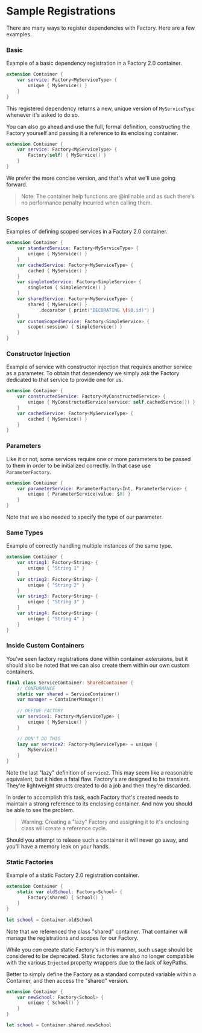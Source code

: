 # Sample Registrations

There are many ways to register dependencies with Factory. Here are a few examples.

### Basic
Example of a basic dependency registration in a Factory 2.0 container.

```swift
extension Container {
    var service: Factory<MyServiceType> {
        unique { MyService() }
    }
}
```
This registered dependency returns a new, unique version of `MyServiceType` whenever it's asked to do so.

You can also go ahead and use the full, formal definition, constructing the Factory yourself and passing it a reference to its enclosing container.
```swift
extension Container {
    var service: Factory<MyServiceType> {
        Factory(self) { MyService() }
    }
}
```
We prefer the more concise version, and that's what we'll use going forward.

> Note: The container help functions are @inlinable and as such there's no performance penalty incurred when calling them.

### Scopes
Examples of defining scoped services in a Factory 2.0 container. 

```swift
extension Container {
    var standardService: Factory<MyServiceType> {
        unique { MyService() }
    }
    var cachedService: Factory<MyServiceType> {
        cached { MyService() }
    }
    var singletonService: Factory<SimpleService> {
        singleton { SimpleService() }
    }
    var sharedService: Factory<MyServiceType> {
        shared { MyService() }
            .decorator { print("DECORATING \($0.id)") }
    }
    var customScopedService: Factory<SimpleService> {
        scope(.session) { SimpleService() }
    }
}
```

### Constructor Injection
Example of service with constructor injection that requires another service as a parameter. To obtain that dependency we simply ask the Factory dedicated to that service to provide one for us.

```swift
extension Container {
    var constructedService: Factory<MyConstructedService> {
        unique { MyConstructedService(service: self.cachedService()) }
    }
    var cachedService: Factory<MyServiceType> {
        cached { MyService() }
    }
}
```

### Parameters
Like it or not, some services require one or more parameters to be passed to them in order to be initialized correctly. In that case use ``ParameterFactory``.
```swift
extension Container {
    var parameterService: ParameterFactory<Int, ParameterService> {
        unique { ParameterService(value: $0) }
    }
}
```
Note that we also needed to specify the type of our parameter.

### Same Types
Example of correctly handling multiple instances of the same type.

```swift
extension Container {
    var string1: Factory<String> {
        unique { "String 1" }
    }
    var string2: Factory<String> {
        unique { "String 2" }
    }
    var string3: Factory<String> {
        unique { "String 3" }
    }
    var string4: Factory<String> {
        unique { "String 4" }
    }
}
```

### Inside Custom Containers
You've seen factory registrations done within container *extensions*, but it should also be noted that we can also create them within our own custom containers.
```swift
final class ServiceContainer: SharedContainer {
    // CONFORMANCE
    static var shared = ServiceContainer()
    var manager = ContainerManager()
    
    // DEFINE FACTORY
    var service1: Factory<MyServiceType> {
        unique { MyService() }
    }

    // DON'T DO THIS
    lazy var service2: Factory<MyServiceType> = unique {
        MyService()
    }
}
```
Note the last "lazy" definition of `service2`. This may seem like a reasonable equivalent, but it hides a fatal flaw. Factory's are designed to be transient. They're lightweight structs created to do a job and then they're discarded.

In order to accomplish this task, each Factory that's created needs to maintain a strong reference to its enclosing container. And now you should be able to see the problem.

> Warning: Creating a "lazy" Factory and assigning it to it's enclosing class will create a reference cycle.

Should you attempt to release such a container it will never go away, and you'll have a memory leak on your hands.

### Static Factories
Example of a static Factory 2.0 registration container.

```swift
extension Container {
    static var oldSchool: Factory<School> {
        Factory(shared) { School() }
    }
}

let school = Container.oldSchool
```
Note that we referenced the class "shared" container. That container will manage the registrations and scopes for our Factory.

While you *can* create static Factory's in this manner, such usage should be considered to be deprecated. Static factories are also no longer compatible with the various ``Injected`` property wrappers due to the lack of keyPaths.

Better to simply define the Factory as a standard computed variable within a Container, and then access the "shared" version.

```swift
extension Container {
    var newSchool: Factory<School> {
        unique { School() }
    }
}

let school = Container.shared.newSchool
```
